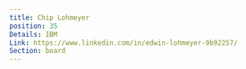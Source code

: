 ```yaml
---
title: Chip Lohmeyer
position: 35
Details: IBM
Link: https://www.linkedin.com/in/edwin-lohmeyer-9b92257/
Section: board
---
```



